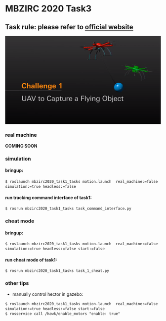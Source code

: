# MBZIRC 2020 Task3
## Task rule: please refer to [official website](https://www.mbzirc.com/challenge/2020)

![task1](../images/task1.png)


### real machine
**COMING SOON**

### simulation
#### bringup:
```
$ roslaunch mbzirc2020_task1_tasks motion.launch  real_machine:=false simulation:=true headless:=false
```

#### run tracking command interface of task1:
```
$ rosrun mbzirc2020_task1_tasks task_command_interface.py
```

### cheat mode
#### bringup:
```
$ roslaunch mbzirc2020_task1_tasks motion.launch  real_machine:=false simulation:=true headless:=false start:=false
```

#### run cheat mode of task1:
```
$ rosrun mbzirc2020_task1_tasks task_1_cheat.py
```

### other tips

- manually control hector in gazebo:
```
$ roslaunch mbzirc2020_task1_tasks motion.launch  real_machine:=false simulation:=true headless:=false start:=false
$ rosservice call /hawk/enable_motors "enable: true"
```

